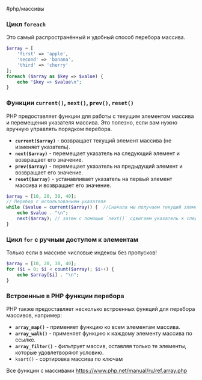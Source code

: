 #php/массивы 

### Цикл `foreach`

Это самый распространённый и удобный способ перебора массива.
```php
$array = [
    'first' => 'apple',
    'second' => 'banana',
    'third' => 'cherry'
];
foreach ($array as $key => $value) {
    echo "$key => $value\n";
}
```

### Функции `current()`, `next()`, `prev()`, `reset()`

PHP предоставляет функции для работы с текущим элементом массива и перемещения указателя массива. Это полезно, если вам нужно вручную управлять порядком перебора.

- **`current($array)`** - возвращает текущий элемент массива (не изменяет указатель).
- **`next($array)`** - перемещает указатель на следующий элемент и возвращает его значение.
- **`prev($array)`** - перемещает указатель на предыдущий элемент и возвращает его значение.
- **`reset($array)`** - устанавливает указатель на первый элемент массива и возвращает его значение.
```php
$array = [10, 20, 30, 40];
// Перебор с использованием указателя
while ($value = current($array)) {  //Сначала мы получаем текущий элемент с помощью `current()`
    echo $value . "\n";
    next($array); // затем с помощью `next()` сдвигаем указатель к следующему элементу
}
```

### Цикл `for` с ручным доступом к элементам

Только если в массиве числовые индексы без пропусков!
```php
$array = [10, 20, 30, 40]; 
for ($i = 0; $i < count($array); $i++) { 
	echo $array[$i] . "\n"; 
}
```


### Встроенные в PHP функции перебора
PHP также предоставляет несколько встроенных функций для перебора массивов, например:
- **`array_map()`** - применяет функцию ко всем элементам массива.
- **`array_walk()`** - применяет функцию к каждому элементу массива по ссылке.
- **`array_filter()`** - фильтрует массив, оставляя только те элементы, которые удовлетворяют условию.
- `ksort()` -  сортировка массива по ключам


Все функции с массивами https://www.php.net/manual/ru/ref.array.php

